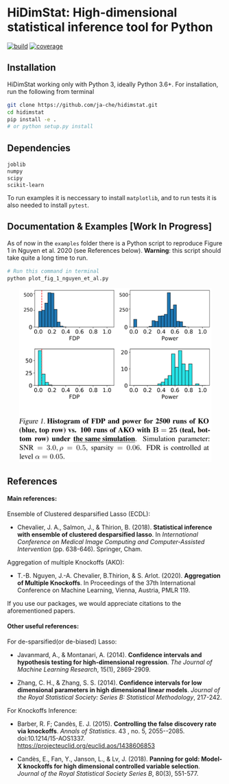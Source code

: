# HiDimStat: High-dimensional statistical inference tool for Python
[![build][TravisCI]][travis]  [![coverage][CodeCov]][cov]

## Installation 

HiDimStat working only with Python 3, ideally Python 3.6+. For installation,
run the following from terminal

```bash
git clone https://github.com/ja-che/hidimstat.git
cd hidimstat
pip install -e .
# or python setup.py install
```

## Dependencies

```
joblib
numpy
scipy
scikit-learn
```

To run examples it is neccessary to install `matplotlib`, and to run tests it
is also needed to install `pytest`.

## Documentation & Examples [Work In Progress]

As of now in the `examples` folder there is a Python script to reproduce Figure
1 in Nguyen et al. 2020 (see References below). __Warning__: this script
should take quite a long time to run.

```bash
# Run this command in terminal
python plot_fig_1_nguyen_et_al.py
```

<p align="center">
  <img src="./examples/figures/fig1_nguyen_et_al.png"  alt="Histogram of FDP & Power for KO vs. AKO" width="450">
</p>


## References

#### Main references:

Ensemble of Clustered desparsified Lasso (ECDL):

* Chevalier, J. A., Salmon, J., & Thirion, B. (2018). __Statistical inference
  with ensemble of clustered desparsified lasso__. In _International Conference
  on Medical Image Computing and Computer-Assisted Intervention_
  (pp. 638-646). Springer, Cham.

Aggregation of multiple Knockoffs (AKO):

* T.-B. Nguyen, J.-A. Chevalier, B.Thirion, & S. Arlot. (2020). __Aggregation
  of Multiple Knockoffs__. In Proceedings of the 37th International Conference on
  Machine Learning, Vienna, Austria, PMLR 119.

If you use our packages, we would appreciate citations to the aforementioned papers.

#### Other useful references:

For de-sparsified(or de-biased) Lasso:

* Javanmard, A., & Montanari, A. (2014). __Confidence intervals and hypothesis
  testing for high-dimensional regression__. _The Journal of Machine Learning
  Research_, 15(1), 2869-2909.

* Zhang, C. H., & Zhang, S. S. (2014). __Confidence intervals for low dimensional
  parameters in high dimensional linear models__. _Journal of the Royal
  Statistical Society: Series B: Statistical Methodology_, 217-242.

For Knockoffs Inference:

* Barber, R. F; Candès, E. J. (2015). __Controlling the false discovery rate
  via knockoffs__. _Annals of Statistics_. 43 , no. 5,
  2055--2085. doi:10.1214/15-AOS1337. https://projecteuclid.org/euclid.aos/1438606853

* Candès, E., Fan, Y., Janson, L., & Lv, J. (2018). __Panning for gold: Model-X
  knockoffs for high dimensional controlled variable selection__. _Journal of the
  Royal Statistical Society Series B_, 80(3), 551-577.


[TravisCI]: https://travis-ci.com/ja-che/hidimstat.svg?branch=master "travisCI status"
[travis]: https://travis-ci.com/ja-che/hidimstat

[CodeCov]: https://codecov.io/gh/ja-che/hidimstat/branch/master/graph/badge.svg "CodeCov status"
[cov]: https://codecov.io/gh/ja-che/hidimstat

